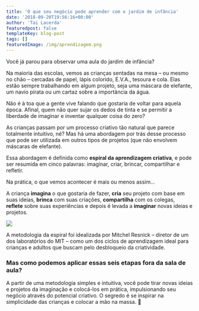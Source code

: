 ```yaml
---
title: 'O que seu negócio pode aprender com o jardim de infância'
date: '2018-09-20T19:56:16+00:00'
author: 'Tai Lacerda'
featuredpost: false
templateKey: blog-post
tags: []
featuredImage: /img/aprendizagem.png
---
```

Você já parou para observar uma aula do jardim de infância?

Na maioria das escolas, vemos as crianças sentadas na mesa – ou mesmo no chão – cercadas de papel, lápis colorido, E.V.A., tesoura e cola. Elas estão sempre trabalhando em algum projeto, seja uma máscara de elefante, um navio pirata ou um cartaz sobre a importância da água.

Não é à toa que a gente vive falando que gostaria de voltar para aquela época. Afinal, quem não quer sujar os dedos de tinta e se permitir a liberdade de imaginar e inventar qualquer coisa do zero?

As crianças passam por um processo criativo tão natural que parece totalmente intuitivo, né? Mas há uma abordagem por trás desse processo que pode ser utilizada em outros tipos de projetos (que não envolvem máscaras de elefante).

Essa abordagem é definida como **espiral da aprendizagem criativa**, e pode ser resumida em cinco palavras: imaginar, criar, brincar, compartilhar e refletir.

Na prática, o que vemos acontecer é mais ou menos assim…

A criança **imagina** o que gostaria de fazer, **cria** seu projeto com base em suas ideias, **brinca** com suas criações, **compartilha** com os colegas, **reflete** sobre suas experiências e depois é levada a **imaginar** novas ideias e projetos.

![](https://descola.org/drops/wp-content/uploads/2018/09/espiral-da-criatividade-1024x933.jpg)

A metodologia da espiral foi idealizada por Mitchel Resnick – diretor de um dos laboratórios do MIT – como um dos ciclos de aprendizagem ideal para crianças e adultos que buscam pelo desbloqueio da criatividade.

### Mas como podemos aplicar essas seis etapas fora da sala de aula?

<script>(function(d,s,id){var js,fjs=d.getElementsByTagName(s)[0];if(d.getElementById(id))return;js=d.createElement(s);js.id=id;js.src='https://embed.playbuzz.com/sdk.js';fjs.parentNode.insertBefore(js,fjs);}(document,'script','playbuzz-sdk'));</script>

<div class="playbuzz" data-id="fb52f7f8-6e9c-48c8-b12e-aed3d22eae8f" data-show-info="false" data-show-share="false"></div>A partir de uma metodologia simples e intuitiva, você pode tirar novas ideias e projetos da imaginação e colocá-los em prática, impulsionando seu negócio através do potencial criativo. O segredo é se inspirar na simplicidade das crianças e colocar a mão na massa. 🙂